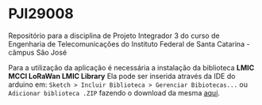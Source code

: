 # PJI29008
Repositório para a disciplina de Projeto Integrador 3 do curso de Engenharia de Telecomunicações do Instituto Federal de Santa Catarina - câmpus São José

Para a utilização da aplicação é necessária a instalação da biblioteca **LMIC MCCI LoRaWan LMIC Library**
Ela pode ser inserida através da IDE do arduino em: `Sketch > Incluir Biblioteca > Gerenciar Bibiotecas...` ou `Adicionar biblioteca .ZIP` fazendo o download da mesma [aqui](https://www.arduinolibraries.info/libraries/mcci-lo-ra-wan-lmic-library).
